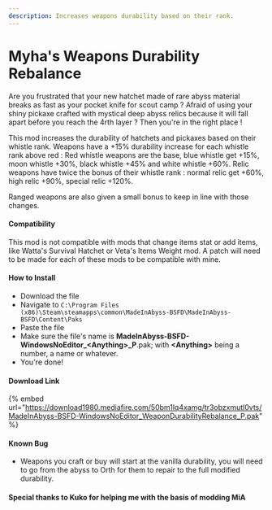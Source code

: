 ```yaml
---
description: Increases weapons durability based on their rank.
---
```


# Myha's Weapons Durability Rebalance

Are you frustrated that your new hatchet made of rare abyss material breaks as fast as your pocket knife for scout camp ?
Afraid of using your shiny pickaxe crafted with mystical deep abyss relics because it will fall apart before you reach the 4rth layer ?
Then you're in the right place !

This mod increases the durability of hatchets and pickaxes based on their whistle rank. Weapons have a +15% durability increase for each whistle rank above red :
Red whistle weapons are the base, blue whistle get +15%, moon whistle +30%, black whistle +45% and white whistle +60%.
Relic weapons have twice the bonus of their whistle rank : normal relic get +60%, high relic +90%, special relic +120%.

Ranged weapons are also given a small bonus to keep in line with those changes.


#### Compatibility

This mod is not compatible with mods that change items stat or add items, like Watta's Survival Hatchet or Veta's Items Weight mod.
A patch will need to be made for each of these mods to be compatible with mine.


#### How to Install

* Download the file
* Navigate to `C:\Program Files (x86)\Steam\steamapps\common\MadeInAbyss-BSFD\MadeInAbyss-BSFD\Content\Paks`
* Paste the file
* Make sure the file's name is **MadeInAbyss-BSFD-WindowsNoEditor\_\<Anything>\_P**.pak; with **\<Anything>** being a number, a name or whatever.
* You're done!


#### Download Link

{% embed url="https://download1980.mediafire.com/50bm1lq4xamg/tr3obzxmutl0vts/MadeInAbyss-BSFD-WindowsNoEditor_WeaponDurabilityRebalance_P.pak" %}


#### Known Bug

* Weapons you craft or buy will start at the vanilla durability, you will need to go from the abyss to Orth for them to repair to the full modified durability.


#### Special thanks to Kuko for helping me with the basis of modding MiA
